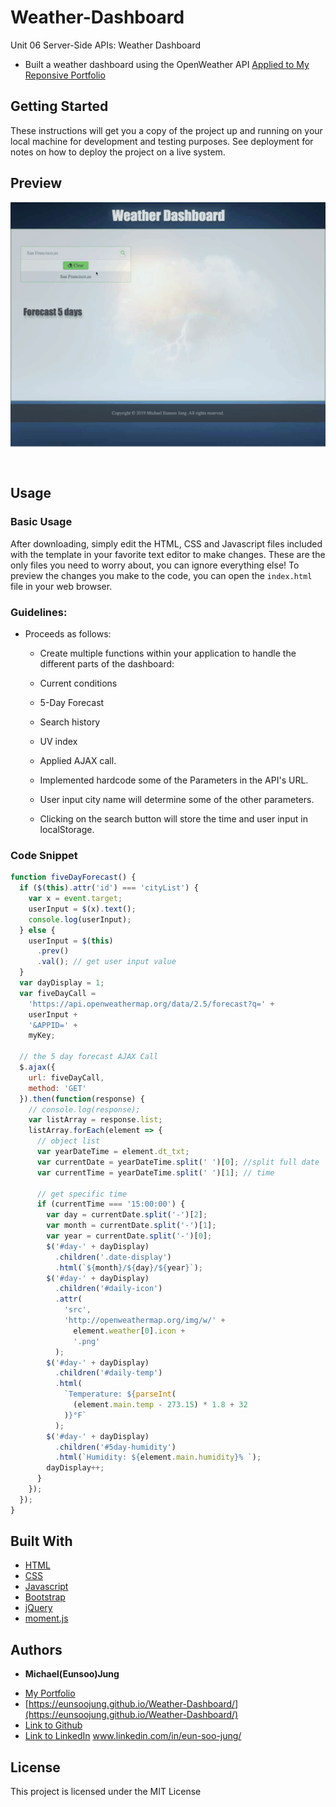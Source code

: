 # Weather-Dashboard

Unit 06 Server-Side APIs: Weather Dashboard

- Built a weather dashboard using the OpenWeather API
  [Applied to My Reponsive Portfolio](https://eunsoojung.github.io/Unit-02-Responsive-Portfolio/portfolio.html)

## Getting Started

These instructions will get you a copy of the project up and running on your local machine for development and testing purposes. See deployment for notes on how to deploy the project on a live system.

## Preview

[![Weather Dashboard](https://github.com/EunsooJung/Weather-Dashboard/blob/master/img/Weather%20Dashboard-new.gif?raw=true)](https://github.com/EunsooJung/Weather-Dashboard/blob/master/img/Weather%20Dashboard.gif)

## Usage

### Basic Usage

After downloading, simply edit the HTML, CSS and Javascript files included with the template in your favorite text editor to make changes. These are the only files you need to worry about, you can ignore everything else! To preview the changes you make to the code, you can open the `index.html` file in your web browser.

### Guidelines:

- Proceeds as follows:

  - Create multiple functions within your application to handle the different parts of the dashboard:

  - Current conditions
  - 5-Day Forecast
  - Search history
  - UV index

  - Applied AJAX call.
  - Implemented hardcode some of the Parameters in the API's URL.
  - User input city name will determine some of the other parameters.
  - Clicking on the search button will store the time and user input in localStorage.

### Code Snippet

```javascript
function fiveDayForecast() {
  if ($(this).attr('id') === 'cityList') {
    var x = event.target;
    userInput = $(x).text();
    console.log(userInput);
  } else {
    userInput = $(this)
      .prev()
      .val(); // get user input value
  }
  var dayDisplay = 1;
  var fiveDayCall =
    'https://api.openweathermap.org/data/2.5/forecast?q=' +
    userInput +
    '&APPID=' +
    myKey;

  // the 5 day forecast AJAX Call
  $.ajax({
    url: fiveDayCall,
    method: 'GET'
  }).then(function(response) {
    // console.log(response);
    var listArray = response.list;
    listArray.forEach(element => {
      // object list
      var yearDateTime = element.dt_txt;
      var currentDate = yearDateTime.split(' ')[0]; //split full date
      var currentTime = yearDateTime.split(' ')[1]; // time

      // get specific time
      if (currentTime === '15:00:00') {
        var day = currentDate.split('-')[2];
        var month = currentDate.split('-')[1];
        var year = currentDate.split('-')[0];
        $('#day-' + dayDisplay)
          .children('.date-display')
          .html(`${month}/${day}/${year}`);
        $('#day-' + dayDisplay)
          .children('#daily-icon')
          .attr(
            'src',
            'http://openweathermap.org/img/w/' +
              element.weather[0].icon +
              '.png'
          );
        $('#day-' + dayDisplay)
          .children('#daily-temp')
          .html(
            `Temperature: ${parseInt(
              (element.main.temp - 273.15) * 1.8 + 32
            )}°F`
          );
        $('#day-' + dayDisplay)
          .children('#5day-humidity')
          .html(`Humidity: ${element.main.humidity}% `);
        dayDisplay++;
      }
    });
  });
}
```

## Built With

- [HTML](https://developer.mozilla.org/en-US/docs/Web/HTML)
- [CSS](https://developer.mozilla.org/en-US/docs/Web/CSS)
- [Javascript](https://developer.mozilla.org/en-US/docs/Web/JavaScript)
- [Bootstrap](https://getbootstrap.com/)
- [jQuery](https://jquery.com/)
- [moment.js](https://momentjs.com/)

## Authors

- **Michael(Eunsoo)Jung**

* [My Portfolio](https://eunsoojung.github.io/Unit-02-Responsive-Portfolio/portfolio.html)
* [https://eunsoojung.github.io/Weather-Dashboard/](https://eunsoojung.github.io/Weather-Dashboard/)
* [Link to Github](https://github.com/)
* [Link to LinkedIn](www.linkedin.com/in/eun-soo-jung/) www.linkedin.com/in/eun-soo-jung/

## License

This project is licensed under the MIT License
